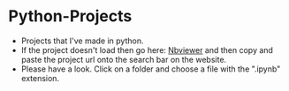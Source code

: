 # Python-Projects
- Projects that I've made in python.
- If the project doesn't load then go here: [Nbviewer](https://nbviewer.jupyter.org/) and then copy and paste the project url onto the search bar on the website.
- Please have a look. Click on a folder and choose a file with the ".ipynb" extension. 
